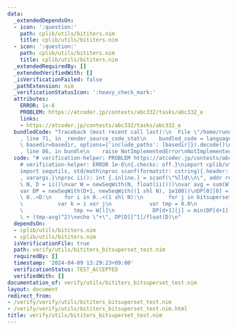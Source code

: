 ```yaml
---
data:
  _extendedDependsOn:
  - icon: ':question:'
    path: cplib/utils/bititers.nim
    title: cplib/utils/bititers.nim
  - icon: ':question:'
    path: cplib/utils/bititers.nim
    title: cplib/utils/bititers.nim
  _extendedRequiredBy: []
  _extendedVerifiedWith: []
  _isVerificationFailed: false
  _pathExtension: nim
  _verificationStatusIcon: ':heavy_check_mark:'
  attributes:
    ERROR: 1e-6
    PROBLEM: https://atcoder.jp/contests/abc332/tasks/abc332_e
    links:
    - https://atcoder.jp/contests/abc332/tasks/abc332_e
  bundledCode: "Traceback (most recent call last):\n  File \"/home/runner/.local/lib/python3.10/site-packages/onlinejudge_verify/documentation/build.py\"\
    , line 71, in _render_source_code_stat\n    bundled_code = language.bundle(stat.path,\
    \ basedir=basedir, options={'include_paths': [basedir]}).decode()\n  File \"/home/runner/.local/lib/python3.10/site-packages/onlinejudge_verify/languages/nim.py\"\
    , line 86, in bundle\n    raise NotImplementedError\nNotImplementedError\n"
  code: "# verification-helper: PROBLEM https://atcoder.jp/contests/abc332/tasks/abc332_e\n\
    # verification-helper: ERROR 1e-6\n{.checks: off.}\nimport cplib/utils/bititers\n\
    import sequtils, std/math\nproc scanf(formatstr: cstring){.header: \"<stdio.h>\"\
    , varargs.}\nproc ii(): int {.inline.} = scanf(\"%lld\\n\", addr result)\n\nvar\
    \ N, D = ii()\nvar W = newSeqWith(N, float(ii()))\nvar avg = sum(W)/float(D)\n\
    var DP = newSeqWith(D+1, newSeqWith((1 shl N), 1e100))\nDP[0][0] = 0\nfor d in\
    \ 0..<D:\n    for i in 0..<(1 shl N):\n        for j in bitsuperset(i, N):\n \
    \           var k = i xor j\n            var tmp = 0.0\n            for l in standingbits(k):\n\
    \                tmp += W[l]\n            DP[d+1][j] = min(DP[d+1][j], DP[d][i]\
    \ + (tmp-avg)^2)\necho \"+\", DP[D][^1]/float(D)\n"
  dependsOn:
  - cplib/utils/bititers.nim
  - cplib/utils/bititers.nim
  isVerificationFile: true
  path: verify/utils/bititers_bitsuperset_test.nim
  requiredBy: []
  timestamp: '2024-04-09 13:29:23+09:00'
  verificationStatus: TEST_ACCEPTED
  verifiedWith: []
documentation_of: verify/utils/bititers_bitsuperset_test.nim
layout: document
redirect_from:
- /verify/verify/utils/bititers_bitsuperset_test.nim
- /verify/verify/utils/bititers_bitsuperset_test.nim.html
title: verify/utils/bititers_bitsuperset_test.nim
---
```

